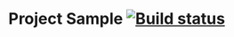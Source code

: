 # Project Sample [![Build status](https://ci.appveyor.com/api/projects/status/3o2c4mblsyr556fg?svg=true)](https://ci.appveyor.com/project/EGrape99/hwdebitcardform)
